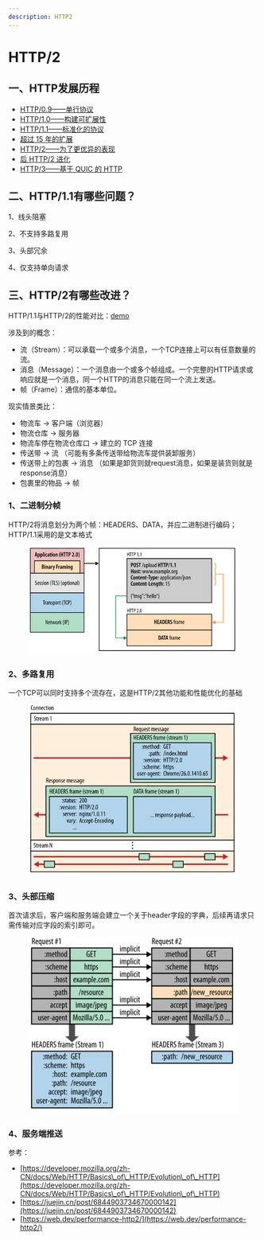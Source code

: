 ```yaml
---
description: HTTP2
---
```


# HTTP/2

## 一、HTTP发展历程

* [HTTP/0.9——单行协议](https://developer.mozilla.org/zh-CN/docs/Web/HTTP/Basics\_of\_HTTP/Evolution\_of\_HTTP#http0.9%E2%80%94%E2%80%94%E5%8D%95%E8%A1%8C%E5%8D%8F%E8%AE%AE)
* [HTTP/1.0——构建可扩展性](https://developer.mozilla.org/zh-CN/docs/Web/HTTP/Basics\_of\_HTTP/Evolution\_of\_HTTP#http1.0%E2%80%94%E2%80%94%E6%9E%84%E5%BB%BA%E5%8F%AF%E6%89%A9%E5%B1%95%E6%80%A7)
* [HTTP/1.1——标准化的协议](https://developer.mozilla.org/zh-CN/docs/Web/HTTP/Basics\_of\_HTTP/Evolution\_of\_HTTP#http1.1%E2%80%94%E2%80%94%E6%A0%87%E5%87%86%E5%8C%96%E7%9A%84%E5%8D%8F%E8%AE%AE)
* [超过 15 年的扩展](https://developer.mozilla.org/zh-CN/docs/Web/HTTP/Basics\_of\_HTTP/Evolution\_of\_HTTP#%E8%B6%85%E8%BF%87\_15\_%E5%B9%B4%E7%9A%84%E6%89%A9%E5%B1%95)
* [HTTP/2——为了更优异的表现](https://developer.mozilla.org/zh-CN/docs/Web/HTTP/Basics\_of\_HTTP/Evolution\_of\_HTTP#http2%E2%80%94%E2%80%94%E4%B8%BA%E4%BA%86%E6%9B%B4%E4%BC%98%E5%BC%82%E7%9A%84%E8%A1%A8%E7%8E%B0)
* [后 HTTP/2 进化](https://developer.mozilla.org/zh-CN/docs/Web/HTTP/Basics\_of\_HTTP/Evolution\_of\_HTTP#%E5%90%8E\_http2\_%E8%BF%9B%E5%8C%96)
* [HTTP/3——基于 QUIC 的 HTTP](https://developer.mozilla.org/zh-CN/docs/Web/HTTP/Basics\_of\_HTTP/Evolution\_of\_HTTP#http3%E2%80%94%E2%80%94%E5%9F%BA%E4%BA%8E\_quic\_%E7%9A%84\_http)



## 二、HTTP/1.1有哪些问题？

1、线头阻塞



2、不支持多路复用



3、头部冗余



4、仅支持单向请求





## 三、HTTP/2有哪些改进？

HTTP/1.1与HTTP/2的性能对比：[demo](https://http2.akamai.com/demo)



涉及到的概念：

* 流（Stream）：可以承载一个或多个消息，一个TCP连接上可以有任意数量的流。
* 消息（Message）：一个消息由一个或多个帧组成。一个完整的HTTP请求或响应就是一个消息，同一个HTTP的消息只能在同一个流上发送。
* 帧（Frame）：通信的基本单位。

现实情景类比：

* 物流车 -> 客户端（浏览器）
* 物流仓库 -> 服务器
* 物流车停在物流仓库口 -> 建立的 TCP 连接
* 传送带 -> 流 （可能有多条传送带给物流车提供装卸服务）
* 传送带上的包裹 -> 消息 （如果是卸货则就request消息，如果是装货则就是response消息）
* 包裹里的物品  ->  帧&#x20;



### 1、二进制分帧

HTTP/2将消息划分为两个帧：HEADERS、DATA，并应二进制进行编码；HTTP/1.1采用的是文本格式

<div align="left">

<figure><img src="../../../.gitbook/assets/http2.svg" alt=""><figcaption></figcaption></figure>

</div>

### 2、多路复用

一个TCP可以同时支持多个流存在，这是HTTP/2其他功能和性能优化的基础

<div align="left">

<figure><img src="../../../.gitbook/assets/http2-stream.svg" alt=""><figcaption></figcaption></figure>

</div>

### 3、头部压缩

首次请求后，客户端和服务端会建立一个关于header字段的字典，后续再请求只需传输对应字段的索引即可。

<div align="left">

<figure><img src="../../../.gitbook/assets/http2-header.svg" alt=""><figcaption></figcaption></figure>

</div>

### 4、服务端推送









参考：

* [https://developer.mozilla.org/zh-CN/docs/Web/HTTP/Basics\_of\_HTTP/Evolution\_of\_HTTP](https://developer.mozilla.org/zh-CN/docs/Web/HTTP/Basics\_of\_HTTP/Evolution\_of\_HTTP)
* [https://juejin.cn/post/6844903734670000142](https://juejin.cn/post/6844903734670000142)
* [https://web.dev/performance-http2/](https://web.dev/performance-http2/)
